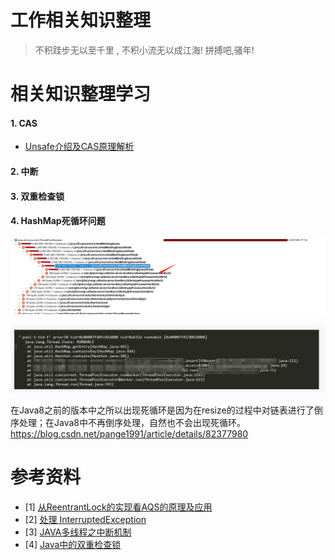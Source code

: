 # 工作相关知识整理

> 不积跬步无以至千里 , 不积小流无以成江海!
> 拼搏吧,骚年!

# 相关知识整理学习

#### 1. CAS

- [Unsafe介绍及CAS原理解析](https://segmentfault.com/a/1190000023381653)

#### 2. 中断

#### 3. 双重检查锁

#### 4. HashMap死循环问题

![dump_hashmap_](../../resources/java/java_concurrency/dump_hashmap_.png)

![jstacj_hashmap](../../resources/java/java_concurrency/jstacj_hashmap.png)



在Java8之前的版本中之所以出现死循环是因为在resize的过程中对链表进行了倒序处理；在Java8中不再倒序处理，自然也不会出现死循环。
https://blog.csdn.net/pange1991/article/details/82377980

# 参考资料
- [1] [从ReentrantLock的实现看AQS的原理及应用](https://tech.meituan.com/2019/12/05/aqs-theory-and-apply.html)
- [2] [处理 InterruptedException](https://www.ibm.com/developerworks/cn/java/j-jtp05236.html)
- [3] [JAVA多线程之中断机制](https://blog.csdn.net/pange1991/article/details/85014872)
- [4] [Java中的双重检查锁](https://www.cnblogs.com/xz816111/p/8470048.html)